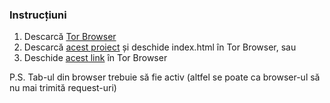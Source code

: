 ### Instrucțiuni

1. Descarcă [Tor Browser](https://www.torproject.org/download/)
2. Descarcă [acest proiect](https://github.com/zozulinskyi/russia-must-be-stopped/archive/refs/heads/main.zip) și deschide index.html în Tor Browser, sau
3. Deschide [acest link](https://russia-must-be-stopped-6mpfu.ondigitalocean.app/) în Tor Browser

P.S. Tab-ul din browser trebuie să fie activ (altfel se poate ca browser-ul să nu mai trimită request-uri)

